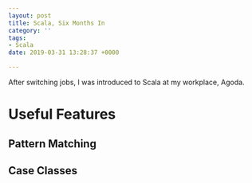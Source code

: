 ```yaml
---
layout: post
title: Scala, Six Months In
category: ''
tags:
- Scala
date: 2019-03-31 13:28:37 +0000

---
```


After switching jobs, I was introduced to Scala at my workplace, Agoda.

<!--excerpt-->

# Useful Features

## Pattern Matching

## Case Classes